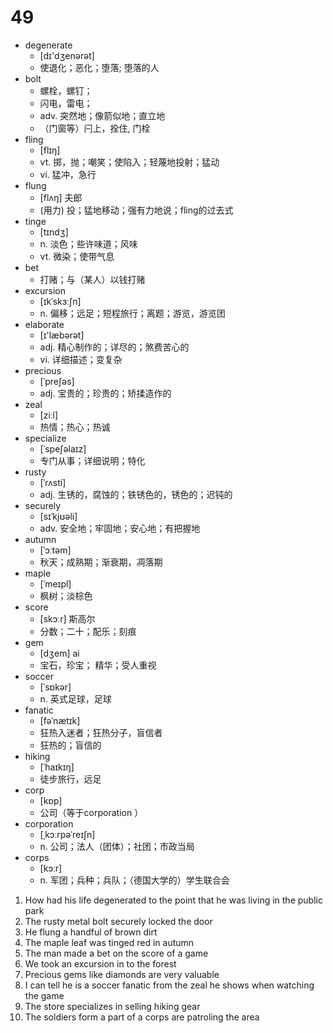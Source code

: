 # 49

- degenerate
  - [dɪ'dʒenərət]
  - 使退化；恶化；堕落; 堕落的人
- bolt
  - 螺栓，螺钉；
  - 闪电，雷电；
  - adv. 突然地；像箭似地；直立地
  - （门窗等）闩上，拴住, 门栓
- fling
  - [flɪŋ] 
  - vt. 掷，抛；嘲笑；使陷入；轻蔑地投射；猛动
  - vi. 猛冲，急行
- flung
  - [flʌŋ] 夫郎
  - (用力) 投；猛地移动；强有力地说；fling的过去式
- tinge
  - [tɪndʒ]
  - n. 淡色；些许味道；风味
  - vt. 微染；使带气息
- bet
  - 打赌；与（某人）以钱打赌
- excursion
  - [ɪkˈskɜːʃn]
  - n. 偏移；远足；短程旅行；离题；游览，游览团
- elaborate
  - [ɪ'læbərət]
  - adj. 精心制作的；详尽的；煞费苦心的
  - vi. 详细描述；变复杂
- precious
  - [ˈpreʃəs]
  - adj. 宝贵的；珍贵的；矫揉造作的
- zeal
  - [ziːl]
  - 热情；热心；热诚
- specialize
  - [ˈspeʃəlaɪz]
  - 专门从事；详细说明；特化  
- rusty
  - [ˈrʌsti]
  - adj. 生锈的，腐蚀的；铁锈色的，锈色的；迟钝的
- securely
  - [sɪˈkjʊəli]
  - adv. 安全地；牢固地；安心地；有把握地 
- autumn
  - [ˈɔːtəm]
  - 秋天；成熟期；渐衰期，凋落期
- maple
  - [ˈmeɪpl]
  - 枫树；淡棕色
- score
  - [skɔːr] 斯高尔
  - 分数；二十；配乐；刻痕
- gem
  - [dʒem] ai
  - 宝石，珍宝； 精华；受人重视
- soccer
  - [ˈsɒkər]
  - n. 英式足球，足球
- fanatic
  - [fəˈnætɪk]
  - 狂热入迷者；狂热分子，盲信者
  - 狂热的；盲信的
- hiking
  - [ˈhaɪkɪŋ]
  - 徒步旅行，远足
- corp
  - [kɒp]
  - 公司（等于corporation ）
- corporation
  - [ˌkɔːrpəˈreɪʃn]
  - n. 公司；法人（团体）；社团；市政当局
- corps
  - [kɔːr]
  - n. 军团；兵种；兵队；（德国大学的）学生联合会

1. How had his life degenerated to the point that he was living in the public park
2. The rusty metal bolt securely locked the door
3. He flung a handful of  brown dirt
4. The maple leaf was tinged red in autumn
5. The man made a bet on the score of a game
6. We took an excursion in to the forest
7. Precious gems like diamonds are very valuable
8. I can tell he is a soccer fanatic from the zeal he shows when watching the game
9. The store specializes in selling hiking gear
10. The soldiers form a part of a corps are patroling the area